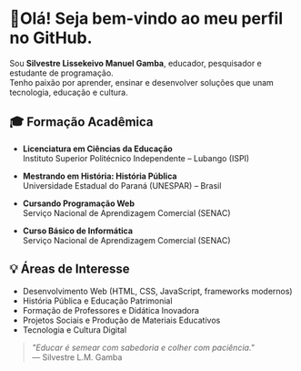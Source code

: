 # 👨Olá! Seja bem-vindo ao meu perfil no GitHub. 

Sou **Silvestre Lissekeivo Manuel Gamba**, educador, pesquisador e estudante de programação.  
Tenho paixão por aprender, ensinar e desenvolver soluções que unam tecnologia, educação e cultura.

## 🎓 Formação Acadêmica

- **Licenciatura em Ciências da Educação**  
  Instituto Superior Politécnico Independente – Lubango (ISPI)

- **Mestrando em História: História Pública**  
  Universidade Estadual do Paraná (UNESPAR) – Brasil

- **Cursando Programação Web**  
  Serviço Nacional de Aprendizagem Comercial (SENAC)

- **Curso Básico de Informática**  
  Serviço Nacional de Aprendizagem Comercial (SENAC)

## 💡 Áreas de Interesse

- Desenvolvimento Web (HTML, CSS, JavaScript, frameworks modernos)
- História Pública e Educação Patrimonial
- Formação de Professores e Didática Inovadora
- Projetos Sociais e Produção de Materiais Educativos
- Tecnologia e Cultura Digital

> _"Educar é semear com sabedoria e colher com paciência."_  
> — Silvestre L.M. Gamba

